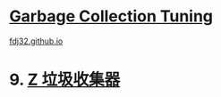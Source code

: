 [Garbage Collection Tuning](https://docs.oracle.com/en/java/javase/16/gctuning/introduction-garbage-collection-tuning.html)
===
[fdj32.github.io](https://fdj32.github.io)  
# 9. [Z 垃圾收集器](https://docs.oracle.com/en/java/javase/16/gctuning/z-garbage-collector.html)
